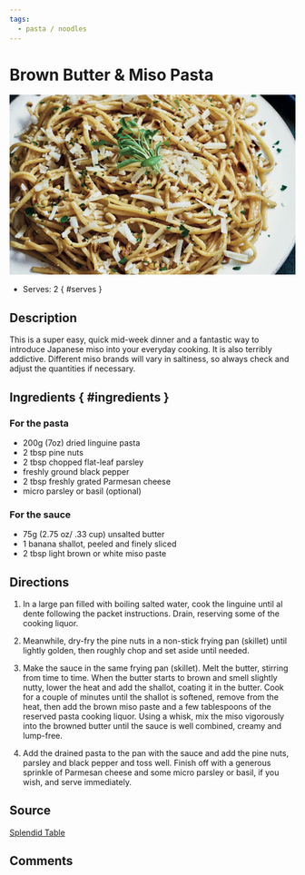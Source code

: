 ```yaml
---
tags:
  - pasta / noodles
---
```

# Brown Butter & Miso Pasta 

![Recipe picture](../images/brown_butter_-0.png)

- Serves: 2
{ #serves }

## Description

This is a super easy, quick mid-week dinner and a fantastic way to introduce Japanese miso into your everyday cooking. It is also terribly addictive. Different miso brands will vary in saltiness, so always check and adjust the quantities if necessary.

## Ingredients { #ingredients }

### For the pasta

- 200g (7oz) dried linguine pasta
- 2 tbsp pine nuts
- 2 tbsp chopped flat-leaf parsley
- freshly ground black pepper
- 2 tbsp freshly grated Parmesan cheese
- micro parsley or basil (optional)

### For the sauce

- 75g (2.75 oz/ .33 cup) unsalted butter
- 1 banana shallot, peeled and finely sliced
- 2 tbsp light brown or white miso paste

## Directions

1. In a large pan filled with boiling salted water, cook the linguine until al dente following the packet instructions. Drain, reserving some of the cooking liquor.
2. Meanwhile, dry-fry the pine nuts in a non-stick frying pan (skillet) until lightly golden, then roughly chop and set aside until needed.
3. Make the sauce in the same frying pan (skillet). Melt the butter, stirring from time to time. When the butter starts to brown and smell slightly nutty, lower the heat and add the shallot, coating it in the butter. Cook for a couple of minutes until the shallot is softened, remove from the heat, then add the brown miso paste and a few tablespoons of the reserved pasta cooking liquor. Using a whisk, mix the miso vigorously into the browned butter until the sauce is well combined, creamy and lump-free.

4. Add the drained pasta to the pan with the sauce and add the pine nuts, parsley and black pepper and toss well. Finish off with a generous sprinkle of Parmesan cheese and some micro parsley or basil, if you wish, and serve immediately.

## Source

[Splendid Table](https://www.splendidtable.org/story/2018/12/03/brown-butter-and-miso-linguine)

## Comments
